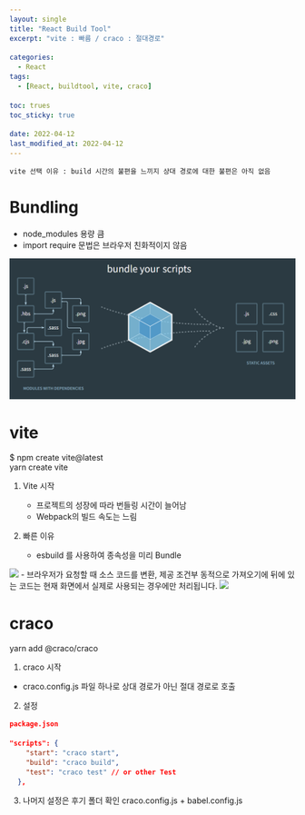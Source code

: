 ```yaml
---
layout: single
title: "React Build Tool"
excerpt: "vite : 빠름 / craco : 절대경로"

categories:
  - React
tags:
  - [React, buildtool, vite, craco]

toc: trues
toc_sticky: true
 
date: 2022-04-12
last_modified_at: 2022-04-12
---
```


```
vite 선택 이유 : build 시간의 불편을 느끼지 상대 경로에 대한 불편은 아직 없음
```

# Bundling

- node_modules 용량 큼
- import require 문법은 브라우저 친화적이지 않음
<img src="https://raw.githubusercontent.com/arkhyeon/JS/main/vite-project/mdimg/webpack.png">

# vite
$ npm create vite@latest  
yarn create vite
1. Vite 시작
    - 프로젝트의 성장에 따라 번들링 시간이 늘어남
    - Webpack의 빌드 속도는 느림

2. 빠른 이유
   - esbuild 를 사용하여 종속성을 미리 Bundle
<img src="https://vitejs.dev/assets/bundler.37740380.png">
   - 브라우저가 요청할 때 소스 코드를 변환, 제공 조건부 동적으로 가져오기에 뒤에 있는 코드는 현재 화면에서 실제로 사용되는 경우에만 처리됩니다.
<img src="https://vitejs.dev/assets/esm.3070012d.png">

# craco
yarn add @craco/craco
1. craco 시작
 - craco.config.js 파일 하나로 상대 경로가 아닌 절대 경로로 호출
2. 설정
```json
package.json

"scripts": {
    "start": "craco start",
    "build": "craco build",
    "test": "craco test" // or other Test
  },
```
3. 나머지 설정은 후기 폴더 확인 craco.config.js + babel.config.js
